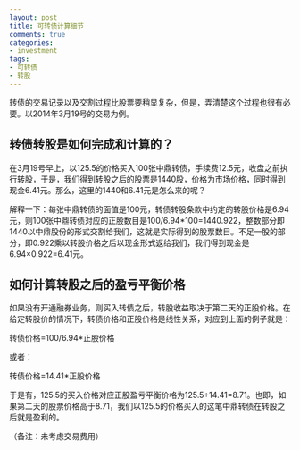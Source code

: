 ```yaml
---
layout: post
title: 可转债计算细节
comments: true
categories:
- investment
tags:
- 可转债
- 转股
---
```


转债的交易记录以及交割过程比股票要稍显复杂，但是，弄清楚这个过程也很有必要。以2014年3月19号的交易为例。

## 转债转股是如何完成和计算的？

在3月19号早上，以125.5的价格买入100张中鼎转债，手续费12.5元，收盘之前执行转股，于是，我们得到转股之后的股票是1440股，价格为市场价格，同时得到现金6.41元。那么，这里的1440和6.41元是怎么来的呢？

解释一下：每张中鼎转债的面值是100元，转债转股条款中约定的转股价格是6.94元，则100张中鼎转债对应的正股数目是100/6.94*100=1440.922，整数部分即1440以中鼎股份的形式交割给我们，这就是实际得到的股票数目。不足一股的部分，即0.922乘以转股价格之后以现金形式返给我们，我们得到现金是6.94×0.922=6.41元。

## 如何计算转股之后的盈亏平衡价格

如果没有开通融券业务，则买入转债之后，转股收益取决于第二天的正股价格。在给定转股价的情况下，转债价格和正股价格是线性关系，对应到上面的例子就是：

转债价格=100/6.94*正股价格

或者：

转债价格=14.41*正股价格

于是有，125.5的买入价格对应正股盈亏平衡价格为125.5÷14.41=8.71。也即，如果第二天的股票价格高于8.71，我们以125.5的价格买入的这笔中鼎转债在转股之后就是盈利的。

（备注：未考虑交易费用）


